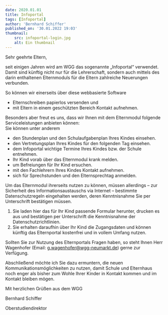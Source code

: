 ```yaml
---
date: 2020.01.01
title: Infoportal
tags: [Infoportal]
author: 'Bernhard Schiffer'
published_on: '30.01.2022 19:03'
thumbnail: 
    src: infoportal-login.jpg
    alt: Ein thumbnail
---
```

<p>Sehr geehrte Eltern,</p>

<p>
    seit einigen Jahren wird am WGG das sogenannte „Infoportal“ verwendet. Damit sind künftig nicht nur für die Lehrerschaft, sondern auch mittels des darin enthaltenen Elternmoduls für die Eltern zahlreiche Neuerungen verbunden.
</p>
<p>
    So können wir einerseits über diese webbasierte Software
</p>
<ul>
    <li>Elternschreiben papierlos versenden und</li>
    <li>mit Eltern in einem geschützten Bereich Kontakt aufnehmen.</li>
</ul>
<p>Besonders aber freut es uns, dass wir Ihnen mit dem Elternmodul folgende Serviceleistungen anbieten können:<br> Sie können unter anderem</p>

<ul>
    <li>den Stundenplan und den Schulaufgabenplan Ihres Kindes einsehen.</li>
    <li>den Vertretungsplan Ihres Kindes für den folgenden Tag einsehen.</li>
    <li>dem Infoportal wichtige Termine Ihres Kindes bzw. der Schule entnehmen.</li>
    <li>Ihr Kind vorab über das Elternmodul krank melden.</li>
    <li>um Befreiungen für Ihr Kind ersuchen.</li>
    <li>mit den Fachlehrern Ihres Kindes Kontakt aufnehmen.</li>
    <li>sich für Sprechstunden und den Elternsprechtag anmelden.</li>
</ul>
<p>
    Um das Elternmodul ihrerseits nutzen zu können, müssen allerdings – zur Sicherheit des Informationsaustauschs via Internet – bestimmte Datenschutzregeln eingehalten werden, deren Kenntnisnahme Sie per Unterschrift bestätigen müssen.</p>
<ol>
    <li>
        Sie laden <inertia-link href="/infoportal-anmeldung">hier</inertia-link> das für Ihr Kind passende Formular herunter, drucken es aus und bestätigen per Unterschrift die Kenntnisnahme der Datenschutzrichtlinien.</li>
    <li>
        Sie erhalten daraufhin über Ihr Kind die Zugangsdaten und können künftig das Elternportal kostenfrei und in vollem Umfang nutzen.</li>
</ol>
<p>
    Sollten Sie zur Nutzung des Elternportals Fragen haben, so steht Ihnen Herr Wagenhofer (Email: <a href="mailto:g.wagenhofer@wgg-neumarkt.de">g.wagenhofer@wgg-neumarkt.de</a>) gerne zur Verfügung. </p>
<p>
    Abschließend möchte ich Sie dazu ermuntern, die neuen Kommunikationsmöglichkeiten zu nutzen, damit Schule und Elternhaus noch enger als bisher zum Wohle Ihrer Kinder in Kontakt kommen und im Kontakt bleiben mögen.</p>

<p>Mit herzlichen Grüßen aus dem WGG</p>
<p>Bernhard Schiffer</p>
<p>Oberstudiendirektor</p>